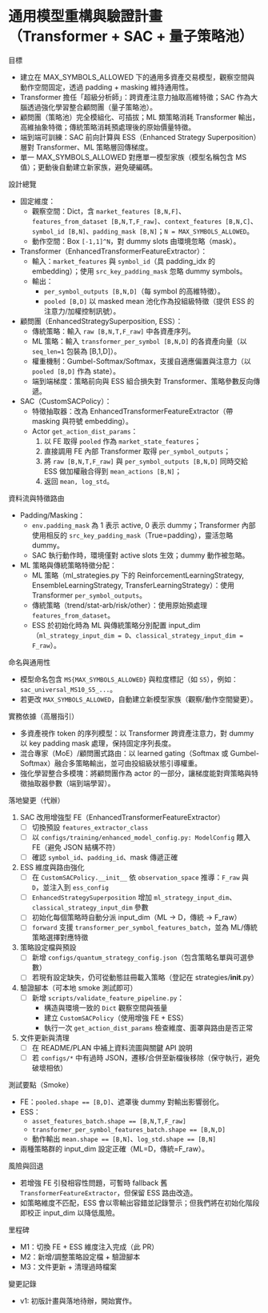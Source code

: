 # 通用模型重構與驗證計畫（Transformer + SAC + 量子策略池）

目標
- 建立在 MAX_SYMBOLS_ALLOWED 下的通用多資產交易模型，觀察空間與動作空間固定，透過 padding + masking 維持通用性。
- Transformer 擔任「超級分析師」：跨資產注意力抽取高維特徵；SAC 作為大腦透過強化學習整合顧問團（量子策略池）。
- 顧問團（策略池）完全模組化、可插拔；ML 類策略消耗 Transformer 輸出，高維抽象特徵；傳統策略消耗預處理後的原始價量特徵。
- 端到端可訓練：SAC 前向計算與 ESS（Enhanced Strategy Superposition）層對 Transformer、ML 策略層回傳梯度。
- 單一 MAX_SYMBOLS_ALLOWED 對應單一模型家族（模型名稱包含 MS 值）；更動後自動建立新家族，避免硬編碼。

設計總覽
- 固定維度：
  - 觀察空間：Dict，含 `market_features [B,N,F]`、`features_from_dataset [B,N,T,F_raw]`、`context_features [B,N,C]`、`symbol_id [B,N]`、`padding_mask [B,N]`；`N = MAX_SYMBOLS_ALLOWED`。
  - 動作空間：Box `[-1,1]^N`，對 dummy slots 由環境忽略（mask）。
- Transformer（EnhancedTransformerFeatureExtractor）：
  - 輸入：`market_features` 與 `symbol_id`（具 padding_idx 的 embedding）；使用 `src_key_padding_mask` 忽略 dummy symbols。
  - 輸出：
    - `per_symbol_outputs [B,N,D]`（每 symbol 的高維特徵）。
    - `pooled [B,D]` 以 masked mean 池化作為投組級特徵（提供 ESS 的注意力/加權控制訊號）。
- 顧問團（EnhancedStrategySuperposition, ESS）：
  - 傳統策略：輸入 `raw [B,N,T,F_raw]` 中各資產序列。
  - ML 策略：輸入 `transformer_per_symbol [B,N,D]` 的各資產向量（以 `seq_len=1` 包裝為 [B,1,D]）。
  - 權重機制：Gumbel-Softmax/Softmax，支援自適應偏置與注意力（以 `pooled [B,D]` 作為 state）。
  - 端到端梯度：策略前向與 ESS 組合損失對 Transformer、策略參數反向傳遞。
- SAC（CustomSACPolicy）：
  - 特徵抽取器：改為 EnhancedTransformerFeatureExtractor（帶 masking 與符號 embedding）。
  - Actor `get_action_dist_params`：
    1) 以 FE 取得 `pooled` 作為 `market_state_features`；
    2) 直接調用 FE 內部 Transformer 取得 `per_symbol_outputs`；
    3) 將 `raw [B,N,T,F_raw]` 與 `per_symbol_outputs [B,N,D]` 同時交給 ESS 做加權融合得到 `mean_actions [B,N]`；
    4) 返回 `mean, log_std`。

資料流與特徵路由
- Padding/Masking：
  - `env.padding_mask` 為 1 表示 active, 0 表示 dummy；Transformer 內部使用相反的 `src_key_padding_mask`（True=padding），靈活忽略 dummy。
  - SAC 執行動作時，環境僅對 active slots 生效；dummy 動作被忽略。
- ML 策略與傳統策略特徵分配：
  - ML 策略（ml_strategies.py 下的 ReinforcementLearningStrategy, EnsembleLearningStrategy, TransferLearningStrategy）：使用 Transformer `per_symbol_outputs`。
  - 傳統策略（trend/stat-arb/risk/other）：使用原始預處理 `features_from_dataset`。
  - ESS 於初始化時為 ML 與傳統策略分別配置 input_dim（`ml_strategy_input_dim = D`、`classical_strategy_input_dim = F_raw`）。

命名與通用性
- 模型命名包含 `MS{MAX_SYMBOLS_ALLOWED}` 與粒度標記（如 `S5`），例如：`sac_universal_MS10_S5_...`。
- 若更改 `MAX_SYMBOLS_ALLOWED`，自動建立新模型家族（觀察/動作空間變更）。

實務依據（高層指引）
- 多資產視作 token 的序列模型：以 Transformer 跨資產注意力，對 dummy 以 key padding mask 處理，保持固定序列長度。
- 混合專家（MoE）/顧問團式路由：以 learned gating（Softmax 或 Gumbel-Softmax）融合多策略輸出，並可由投組級狀態引導權重。
- 強化學習整合多模塊：將顧問團作為 actor 的一部分，讓梯度能對齊策略與特徵抽取器參數（端到端學習）。

落地變更（代辦）
1) SAC 改用增強型 FE（EnhancedTransformerFeatureExtractor）
   - [ ] 切換預設 `features_extractor_class`
   - [ ] 以 `configs/training/enhanced_model_config.py: ModelConfig` 餵入 FE（避免 JSON 結構不符）
   - [ ] 確認 `symbol_id`、`padding_id`、mask 傳遞正確

2) ESS 維度與路由強化
   - [ ] 在 `CustomSACPolicy.__init__` 依 `observation_space` 推導：`F_raw` 與 `D`，並注入到 `ess_config`
   - [ ] `EnhancedStrategySuperposition` 增加 `ml_strategy_input_dim`、`classical_strategy_input_dim` 參數
   - [ ] 初始化每個策略時自動分派 input_dim（ML -> D，傳統 -> F_raw）
   - [ ] `forward` 支援 `transformer_per_symbol_features_batch`，並為 ML/傳統策略選擇對應特徵

3) 策略設定檔與預設
   - [ ] 新增 `configs/quantum_strategy_config.json`（包含策略名單與可選參數）
   - [ ] 若現有設定缺失，仍可從動態註冊載入策略（登記在 strategies/__init__.py）

4) 驗證腳本（可本地 smoke 測試即可）
   - [ ] 新增 `scripts/validate_feature_pipeline.py`：
        - 構造與環境一致的 `Dict` 觀察空間與張量
        - 建立 `CustomSACPolicy`（使用增強 FE + ESS）
        - 執行一次 `get_action_dist_params` 檢查維度、面罩與路由是否正常

5) 文件更新與清理
   - [ ] 在 README/PLAN 中補上資料流圖與關鍵 API 說明
   - [ ] 若 `configs/*` 中有過時 JSON，遷移/合併至新檔後移除（保守執行，避免破壞相依）

測試要點（Smoke）
- FE：`pooled.shape == [B,D]`、遮罩後 dummy 對輸出影響弱化。
- ESS：
  - `asset_features_batch.shape == [B,N,T,F_raw]`
  - `transformer_per_symbol_features_batch.shape == [B,N,D]`
  - 動作輸出 `mean.shape == [B,N]`、`log_std.shape == [B,N]`
- 兩種策略群的 input_dim 設定正確（ML=D，傳統=F_raw）。

風險與回退
- 若增強 FE 引發相容性問題，可暫時 fallback 舊 `TransformerFeatureExtractor`，但保留 ESS 路由改造。
- 如策略維度不匹配，ESS 會以零輸出容錯並記錄警示；但我們將在初始化階段即校正 input_dim 以降低風險。

里程碑
- M1：切換 FE + ESS 維度注入完成（此 PR）
- M2：新增/調整策略設定檔 + 驗證腳本
- M3：文件更新 + 清理過時檔案

變更記錄
- v1: 初版計畫與落地待辦，開始實作。

